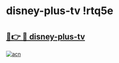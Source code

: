 # disney-plus-tv !rtq5e

# <h2><a href="https://k6hqqh.esa.edu.pl?title=disney-plus-tv&ref=rtq5e">🔗👉 🔴 disney-plus-tv</a></h2>

[![acn](https://github.com/user-attachments/assets/0f9c940e-d8b0-45ae-aac7-cd30a18b3e1c)](https://k6hqqh.esa.edu.pl?title=disney-plus-tv&ref=rtq5e)

